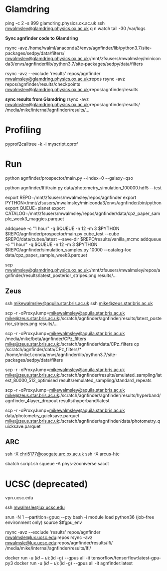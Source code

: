 
# Glamdring

ping -c 2 -s 999 glamdring.physics.ox.ac.uk
ssh mwalmsley@glamdring.physics.ox.ac.uk
q
n
watch tail -30 /var/logs


**Sync agnfinder code to Glamdring**

rsync -avz /home/walml/anaconda3/envs/agnfinder/lib/python3.7/site-packages/sedpy/data/filters/ mwalmsley@glamdring.physics.ox.ac.uk:/mnt/zfsusers/mwalmsley/miniconda3/envs/agnfinder/lib/python3.7/site-packages/sedpy/data/filters

rsync -avz --exclude 'results' repos/agnfinder mwalmsley@glamdring.physics.ox.ac.uk:repos
rsync -avz repos/agnfinder/results/checkpoints mwalmsley@glamdring.physics.ox.ac.uk:repos/agnfinder/results


**sync results from Glamdring**
rsync -avz mwalmsley@glamdring.physics.ox.ac.uk:repos/agnfinder/results/ /media/mike/internal/agnfinder/results/...


# Profiling

pyprof2calltree -k -i myscript.cprof

# Run

python agnfinder/prospector/main.py --index=0 --galaxy=qso

python agnfinder/lfi/train.py data/photometry_simulation_100000.hdf5 --test

export REPO=/mnt/zfsusers/mwalmsley/repos/agnfinder
export PYTHON=/mnt/zfsusers/mwalmsley/miniconda3/envs/agnfinder/bin/python
export QUEUE=planet
export CATALOG=/mnt/zfsusers/mwalmsley/repos/agnfinder/data/cpz_paper_sample_week3_maggies.parquet

addqueue -c "1 hour" -q $QUEUE -n 12 -m 3 $PYTHON $REPO/agnfinder/prospector/main.py cube_test --cube $REPO/data/cubes/latest --save-dir $REPO/results/vanilla_mcmc
addqueue -c "1 hour" -q $QUEUE -n 12 -m 3 $PYTHON $REPO/agnfinder/simulation_samples.py 10000 --catalog-loc data/cpz_paper_sample_week3.parquet

scp mwalmsley@glamdring.physics.ox.ac.uk:/mnt/zfsusers/mwalmsley/repos/agnfinder/results/latest_posterior_stripes.png results/...

## Zeus

ssh mikewalmsley@aquila.star.bris.ac.uk
ssh mike@zeus.star.bris.ac.uk



scp -r -oProxyJump=mikewalmsley@aquila.star.bris.ac.uk mike@zeus.star.bris.ac.uk:/scratch/agnfinder/agnfinder/results/latest_posterior_stripes.png results/...

scp -r -oProxyJump=mikewalmsley@aquila.star.bris.ac.uk /media/mike/beta/agnfinder/CPz_filters mike@zeus.star.bris.ac.uk:/scratch/agnfinder/data/CPz_filters
cp /scratch/agnfinder/data/CPz_filters/* /home/mike/.conda/envs/agnfinder/lib/python3.7/site-packages/sedpy/data/filters

scp -r -oProxyJump=mikewalmsley@aquila.star.bris.ac.uk mike@zeus.star.bris.ac.uk:/scratch/agnfinder/results/emulated_sampling/latest_80000_512_optimised results/emulated_sampling/standard_repeats

scp -r -oProxyJump=mikewalmsley@aquila.star.bris.ac.uk mike@zeus.star.bris.ac.uk:/scratch/agnfinder/agnfinder/results/hyperband/agnfinder_4layer_dropout  results/hyperband/latest

scp -r -oProxyJump=mikewalmsley@aquila.star.bris.ac.uk data/photometry_quicksave.parquet mike@zeus.star.bris.ac.uk:/scratch/agnfinder/agnfinder/data/photometry_quicksave.parquet


## ARC

ssh -X chri5177@oscgate.arc.ox.ac.uk
ssh -X arcus-htc

sbatch script.sh
squeue -A phys-zooniverse
sacct




# UCSC (deprecated)

vpn.ucsc.edu

ssh mwalmsle@lux.ucsc.edu

srun -N 1 --partition=gpuq  --pty bash -i
module load python36 (job-free environment only)
source $tfgpu_env

rsync -avz --exclude 'results' repos/agnfinder mwalmsle@lux.ucsc.edu:repos
rsync -avz mwalmsle@lux.ucsc.edu:repos/agnfinder/results/lfi/ /media/mike/internal/agnfinder/results/lfi/


docker run -u $(id -u):$(id -g) --gpus all -it tensorflow/tensorflow:latest-gpu-py3
docker run -u $(id -u):$(id -g) --gpus all -it agnfinder:latest
